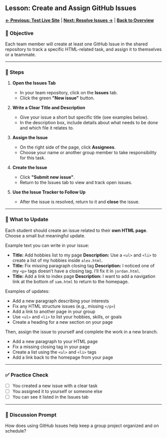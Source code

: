 ## Lesson: Create and Assign GitHub Issues

**[← Previous: Test Live Site](github-collaboration-lv11.md)** | **[Next: Resolve Issues →](github-collaboration-lv13.md)** | **[Back to Overview](README.md)**

### 🎯 Objective

Each team member will create at least one GitHub Issue in the shared repository to track a specific HTML-related task, and assign it to themselves or a teammate.

---

### 👣 Steps

1. **Open the Issues Tab**

   * In your team repository, click on the **Issues** tab.
   * Click the green **"New issue"** button.

2. **Write a Clear Title and Description**

   * Give your issue a short but specific title (see examples below).
   * In the description box, include details about what needs to be done and which file it relates to.

3. **Assign the Issue**

   * On the right side of the page, click **Assignees**.
   * Choose your name or another group member to take responsibility for this task.

4. **Create the Issue**

   * Click **"Submit new issue"**.
   * Return to the Issues tab to view and track open issues.

5. **Use the Issue Tracker to Follow Up**

   * After the issue is resolved, return to it and **close** the issue.

---

### 🔧 What to Update

Each student should create an issue related to their **own HTML page**. Choose a small but meaningful update.

Example text you can write in your issue:

* **Title:** Add hobbies list to my page
  **Description:** Use a `<ul>` and `<li>` to create a list of my hobbies inside `alex.html`.
* **Title:** Fix missing paragraph closing tag
  **Description:** I noticed one of my `<p>` tags doesn’t have a closing tag. I’ll fix it in `jordan.html`.
* **Title:** Add a link to index page
  **Description:** I want to add a navigation link at the bottom of `sam.html` to return to the homepage.

Examples of updates:

* Add a new paragraph describing your interests
* Fix any HTML structure issues (e.g., missing `</p>`)
* Add a link to another page in your group
* Use `<ul>` and `<li>` to list your hobbies, skills, or goals
* Create a heading for a new section on your page

Then, assign the issue to yourself and complete the work in a new branch.

* Add a new paragraph to your HTML page
* Fix a missing closing tag in your page
* Create a list using the `<ul>` and `<li>` tags
* Add a link back to the homepage from your page

---

### ✅ Practice Check

* [ ] You created a new issue with a clear task
* [ ] You assigned it to yourself or someone else
* [ ] You can see it listed in the Issues tab

---

### 💬 Discussion Prompt

How does using GitHub Issues help keep a group project organized and on schedule?
